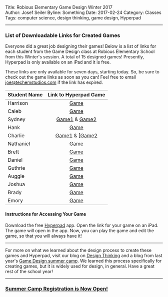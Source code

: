 Title: Robious Elementary Game Design Winter 2017       
Author: Josef Seiler
Byline: Something
Date: 2017-02-24
Category: Classes  
Tags: computer science, design thinking, game design, Hyperpad    

***  

### List of Downloadable Links for Created Games    

Everyone did a great job designing their games! Below is a list of links for each student from the Game Design class at Robious Elementary School from this Winter's session. A total of 15 designed games! Presently, Hyperpad is only available on an iPad and it is free.  

These links are only available for seven days, starting today. So, be sure to check out the game links as soon as you can! Feel free to email joe@techemstudios.com if the link has expired.  

| Student Name        | Link to Hyperpad Game    |
| ------------- |:-------------:|
| Harrison      | [Game](http://bit.ly/2li6utw) |
| Caleb      | [Game](http://bit.ly/2lieJFP)      |
| Sydney | [Game1](http://bit.ly/2li8yBX) & [Game2](http://bit.ly/2liaIl4)      |   
| Hank      | [Game](http://bit.ly/2lifj6t) |
| Charlie      | [Game1](http://bit.ly/2linr7b) & [[Game2](http://bit.ly/2liddUk)      |
| Nathaniel | [Game](http://bit.ly/2lijorC)      |
| Brett | [Game](http://bit.ly/2lineke)      |
| Daniel | [Game](http://bit.ly/2li1kOo)      |
| Guthrie | [Game](http://bit.ly/2libChr)      |
| Auggie | [Game](http://bit.ly/2libE94)      |
| Joshua | [Game](http://bit.ly/2lijLlL)      |
| Brady | [Game](http://bit.ly/2kUU7rq)      |
| Emory | [Game](http://bit.ly/2kV0kDy)      |    

#### Instructions for Accessing Your Game  

Download the free [Hyperpad](https://itunes.apple.com/app/apple-store/id886106438?mt=8) app. Open the link for your game on an iPad. The game will open in the app. Now, you can play the game and edit the game, so that you will always have it!  

***  

For more on what we learned about the design process to create these games and Hyperpad, visit our blog on [Design Thinking](http://blog.techemstudios.com/design-thinking-outline.html) and a blog from last year's [Game Design summer camp](http://blog.techemstudios.com/design-thinking-and-gaming-camp.html). We learned this process specifically for creating games, but it is widely used for design, in general. Have a great rest of the school year!  

***  

### [Summer Camp Registration is Now Open!](http://register.techemstudios.com/)  
